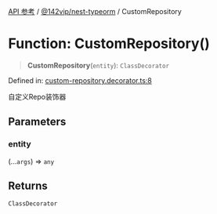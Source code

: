 [API 参考](../wiki/Home) / [@142vip/nest-typeorm](../wiki/@142vip.nest-typeorm) / CustomRepository

# Function: CustomRepository()

> **CustomRepository**(`entity`): `ClassDecorator`

Defined in: [custom-repository.decorator.ts:8](https://github.com/142vip/core-x/blob/15d5bc9ef4bece78c0e60bdf074a2d245f625100/packages/nest-typeorm/src/core/custom-repository.decorator.ts#L8)

自定义Repo装饰器

## Parameters

### entity

(...`args`) => `any`

## Returns

`ClassDecorator`
